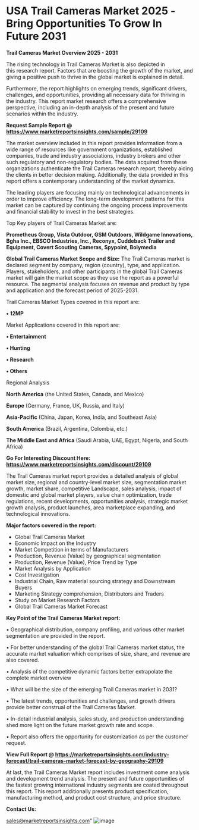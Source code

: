 # USA Trail Cameras Market 2025 -Bring Opportunities To Grow In Future 2031

<Strong> Trail Cameras Market Overview 2025 - 2031</strong>

The rising technology in Trail Cameras Market is also depicted in this research report. Factors that are boosting the growth of the market, and giving a positive push to thrive in the global market is explained in detail.

Furthermore, the report highlights on emerging trends, significant drivers, challenges, and opportunities, providing all necessary data for thriving in the industry. This report market research offers a comprehensive perspective, including an in-depth analysis of the present and future scenarios within the industry.

<strong>Request Sample Report @ <a href=https://www.marketreportsinsights.com/sample/29109>https://www.marketreportsinsights.com/sample/29109</a></strong>

The market overview included in this report provides information from a wide range of resources like government organizations, established companies, trade and industry associations, industry brokers and other such regulatory and non-regulatory bodies. The data acquired from these organizations authenticate the Trail Cameras research report, thereby aiding the clients in better decision making. Additionally, the data provided in this report offers a contemporary understanding of the market dynamics.

The leading players are focusing mainly on technological advancements in order to improve efficiency. The long-term development patterns for this market can be captured by continuing the ongoing process improvements and financial stability to invest in the best strategies.

Top Key players of Trail Cameras Market are:

<strong>Prometheus Group, Vista Outdoor, GSM Outdoors, Wildgame Innovations, Bgha Inc., EBSCO Industries, Inc., Reconyx, Cuddeback Trailer and Equipment, Covert Scouting Cameras, Spypoint, Bolymedia</strong>

<strong><b>Global Trail Cameras Market Scope and Size:</b></strong>
The Trail Cameras market is declared segment by company, region (country), type, and application. Players, stakeholders, and other participants in the global Trail Cameras market will gain the market scope as they use the report as a powerful resource. The segmental analysis focuses on revenue and product by type and application and the forecast period of 2025-2031.

Trail Cameras Market Types covered in this report are:

<strong>• 12MP</strong>

Market Applications covered in this report are:

<strong>• Entertainment

• Hunting

• Research

• Others</strong> 

Regional Analysis

<strong>North America</strong> (the United States, Canada, and Mexico)

<strong>Europe</strong> (Germany, France, UK, Russia, and Italy)

<strong>Asia-Pacific</strong> (China, Japan, Korea, India, and Southeast Asia)

<strong>South America</strong> (Brazil, Argentina, Colombia, etc.)

<strong>The Middle East and Africa</strong> (Saudi Arabia, UAE, Egypt, Nigeria, and South Africa)

<strong>Go For Interesting Discount Here: <a href=https://www.marketreportsinsights.com/discount/29109>https://www.marketreportsinsights.com/discount/29109</a></strong>

The Trail Cameras market report provides a detailed analysis of global market size, regional and country-level market size, segmentation market growth, market share, competitive Landscape, sales analysis, impact of domestic and global market players, value chain optimization, trade regulations, recent developments, opportunities analysis, strategic market growth analysis, product launches, area marketplace expanding, and technological innovations.

<strong><b>Major factors covered in the report:</b></strong>
<ul>
  <li>Global Trail Cameras Market </li>
  <li>Economic Impact on the Industry</li>
  <li>Market Competition in terms of Manufacturers</li>
  <li>Production, Revenue (Value) by geographical segmentation</li>
  <li>Production, Revenue (Value), Price Trend by Type</li>
  <li>Market Analysis by Application</li>
  <li>Cost Investigation</li>
  <li>Industrial Chain, Raw material sourcing strategy and Downstream Buyers</li>
  <li>Marketing Strategy comprehension, Distributors and Traders</li>
  <li>Study on Market Research Factors</li>
  <li>Global Trail Cameras Market Forecast</li>
</ul>

<strong><b>Key Point of the Trail Cameras Market report:</b></strong>

• Geographical distribution, company profiling, and various other market segmentation are provided in the report.

• For better understanding of the global Trail Cameras market status, the accurate market valuation which comprises of size, share, and revenue are also covered.

• Analysis of the competitive dynamic factors better extrapolate the complete market overview

• What will be the size of the emerging Trail Cameras market in 2031?

• The latest trends, opportunities and challenges, and growth drivers provide better construal of the Trail Cameras Market.

• In-detail industrial analysis, sales study, and production understanding shed more light on the future market growth rate and scope.

• Report also offers the opportunity for customization as per the customer request.

<strong><b>View Full Report @ <a href=https://marketreportsinsights.com/industry-forecast/trail-cameras-market-forecast-by-geography-29109>https://marketreportsinsights.com/industry-forecast/trail-cameras-market-forecast-by-geography-29109</a></b></strong>


At last, the Trail Cameras Market report includes investment come analysis and development trend analysis. The present and future opportunities of the fastest growing international industry segments are coated throughout this report. This report additionally presents product specification, manufacturing method, and product cost structure, and price structure.

<strong>Contact Us:</strong>

sales@marketreportsinsights.com"
![image](https://github.com/user-attachments/assets/903ae2af-9be8-405a-b1dc-853353dd296c)
